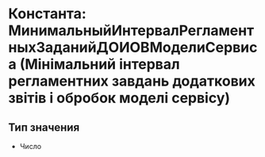 ﻿# Константа: МинимальныйИнтервалРегламентныхЗаданийДОИОВМоделиСервиса (Мінімальний інтервал регламентних завдань додаткових звітів і обробок моделі сервісу)

## Тип значения

- Число

